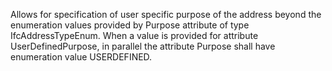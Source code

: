 Allows for specification of user specific purpose of the address beyond the enumeration values provided by Purpose attribute of type IfcAddressTypeEnum. When a value is provided for attribute UserDefinedPurpose, in parallel the attribute Purpose shall have enumeration value USERDEFINED.
